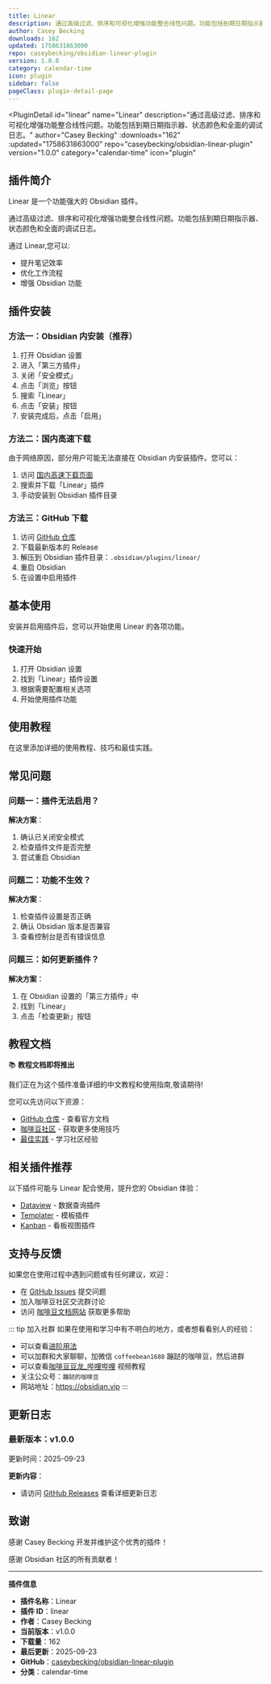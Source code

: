 ```yaml
---
title: Linear
description: 通过高级过滤、排序和可视化增强功能整合线性问题。功能包括到期日期指示器、状态颜色和全面的调试日志。
author: Casey Becking
downloads: 162
updated: 1758631863000
repo: caseybecking/obsidian-linear-plugin
version: 1.0.0
category: calendar-time
icon: plugin
sidebar: false
pageClass: plugin-detail-page
---
```


<PluginDetail
  id="linear"
  name="Linear"
  description="通过高级过滤、排序和可视化增强功能整合线性问题。功能包括到期日期指示器、状态颜色和全面的调试日志。"
  author="Casey Becking"
  :downloads="162"
  :updated="1758631863000"
  repo="caseybecking/obsidian-linear-plugin"
  version="1.0.0"
  category="calendar-time"
  icon="plugin"
>

<!-- AUTO_GENERATED_START -->
## 插件简介

Linear 是一个功能强大的 Obsidian 插件。

通过高级过滤、排序和可视化增强功能整合线性问题。功能包括到期日期指示器、状态颜色和全面的调试日志。

通过 Linear,您可以:

- 提升笔记效率
- 优化工作流程
- 增强 Obsidian 功能

<!-- AUTO_GENERATED_END -->

<!-- AUTO_GENERATED_START -->
## 插件安装

### 方法一：Obsidian 内安装（推荐）

1. 打开 Obsidian 设置
2. 进入「第三方插件」
3. 关闭「安全模式」
4. 点击「浏览」按钮
5. 搜索「Linear」
6. 点击「安装」按钮
7. 安装完成后，点击「启用」

### 方法二：国内高速下载

由于网络原因，部分用户可能无法直接在 Obsidian 内安装插件。您可以：

1. 访问 [国内高速下载页面](/zh/documentation/obsidian-plugins-download.html)
2. 搜索并下载「Linear」插件
3. 手动安装到 Obsidian 插件目录

### 方法三：GitHub 下载

1. 访问 [GitHub 仓库](https://github.com/caseybecking/obsidian-linear-plugin)
2. 下载最新版本的 Release
3. 解压到 Obsidian 插件目录：`.obsidian/plugins/linear/`
4. 重启 Obsidian
5. 在设置中启用插件

## 基本使用

安装并启用插件后，您可以开始使用 Linear 的各项功能。

### 快速开始

1. 打开 Obsidian 设置
2. 找到「Linear」插件设置
3. 根据需要配置相关选项
4. 开始使用插件功能

<!-- AUTO_GENERATED_END -->

<!-- CUSTOM_CONTENT_START:tutorial -->
## 使用教程

在这里添加详细的使用教程、技巧和最佳实践。

<!-- CUSTOM_CONTENT_END:tutorial -->

<!-- SHARED_CONTENT_START -->
## 常见问题

### 问题一：插件无法启用？

**解决方案**：
1. 确认已关闭安全模式
2. 检查插件文件是否完整
3. 尝试重启 Obsidian

### 问题二：功能不生效？

**解决方案**：
1. 检查插件设置是否正确
2. 确认 Obsidian 版本是否兼容
3. 查看控制台是否有错误信息

### 问题三：如何更新插件？

**解决方案**：
1. 在 Obsidian 设置的「第三方插件」中
2. 找到「Linear」
3. 点击「检查更新」按钮

## 教程文档

📚 **教程文档即将推出**

我们正在为这个插件准备详细的中文教程和使用指南,敬请期待!

您可以先访问以下资源：
- [GitHub 仓库](https://github.com/caseybecking/obsidian-linear-plugin) - 查看官方文档
- [咖啡豆社区](/zh/bases/) - 获取更多使用技巧
- [最佳实践](/zh/best-practices/) - 学习社区经验

## 相关插件推荐

以下插件可能与 Linear 配合使用，提升您的 Obsidian 体验：

- [Dataview](/zh/plugins/dataview.html) - 数据查询插件
- [Templater](/zh/plugins/templater-obsidian.html) - 模板插件
- [Kanban](/zh/plugins/obsidian-kanban.html) - 看板视图插件

## 支持与反馈

如果您在使用过程中遇到问题或有任何建议，欢迎：

- 在 [GitHub Issues](https://github.com/caseybecking/obsidian-linear-plugin/issues) 提交问题
- 加入咖啡豆社区交流群讨论
- 访问 [咖啡豆文档网站](https://obsidian.vip) 获取更多帮助

::: tip 加入社群
如果在使用和学习中有不明白的地方，或者想看看别人的经验：
- 可以查看[进阶用法](/zh/advanced)
- 可以加群和大家聊聊，加微信 `coffeebean1688` 蹦跶的咖啡豆，然后进群
- 可以查看[咖啡豆豆龙_哔哩哔哩](https://space.bilibili.com/618777356) 视频教程
- 关注公众号：`蹦跶的咖啡豆`
- 网站地址：https://obsidian.vip
:::
<!-- SHARED_CONTENT_END -->

<!-- AUTO_GENERATED_START -->
## 更新日志

### 最新版本：v1.0.0

更新时间：2025-09-23

**更新内容**：
- 请访问 [GitHub Releases](https://github.com/caseybecking/obsidian-linear-plugin/releases) 查看详细更新日志

## 致谢

感谢 Casey Becking 开发并维护这个优秀的插件！

感谢 Obsidian 社区的所有贡献者！

---

**插件信息**
- **插件名称**：Linear
- **插件 ID**：linear
- **作者**：Casey Becking
- **当前版本**：v1.0.0
- **下载量**：162
- **最后更新**：2025-09-23
- **GitHub**：[caseybecking/obsidian-linear-plugin](https://github.com/caseybecking/obsidian-linear-plugin)
- **分类**：calendar-time
<!-- AUTO_GENERATED_END -->

</PluginDetail>

